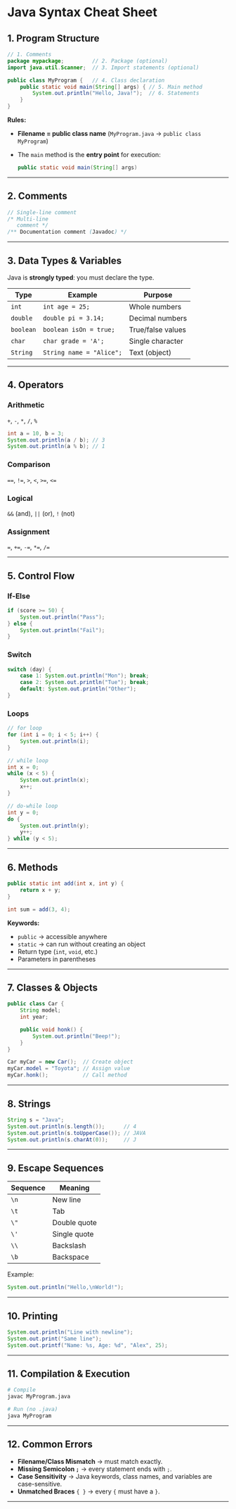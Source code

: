 # Java Syntax Cheat Sheet

## 1. Program Structure

```java
// 1. Comments
package mypackage;         // 2. Package (optional)
import java.util.Scanner;  // 3. Import statements (optional)

public class MyProgram {   // 4. Class declaration
    public static void main(String[] args) { // 5. Main method
        System.out.println("Hello, Java!");  // 6. Statements
    }
}
```

**Rules:**

* **Filename = public class name** (`MyProgram.java` → `public class MyProgram`)
* The `main` method is the **entry point** for execution:

  ```java
  public static void main(String[] args)
  ```

---

## 2. Comments

```java
// Single-line comment
/* Multi-line
   comment */
/** Documentation comment (Javadoc) */
```

---

## 3. Data Types & Variables

Java is **strongly typed**: you must declare the type.

| Type      | Example                  | Purpose           |
| --------- | ------------------------ | ----------------- |
| `int`     | `int age = 25;`          | Whole numbers     |
| `double`  | `double pi = 3.14;`      | Decimal numbers   |
| `boolean` | `boolean isOn = true;`   | True/false values |
| `char`    | `char grade = 'A';`      | Single character  |
| `String`  | `String name = "Alice";` | Text (object)     |

---

## 4. Operators

### Arithmetic

`+`, `-`, `*`, `/`, `%`

```java
int a = 10, b = 3;
System.out.println(a / b); // 3
System.out.println(a % b); // 1
```

### Comparison

`==`, `!=`, `>`, `<`, `>=`, `<=`

### Logical

`&&` (and), `||` (or), `!` (not)

### Assignment

`=`, `+=`, `-=`, `*=`, `/=`

---

## 5. Control Flow

### If-Else

```java
if (score >= 50) {
    System.out.println("Pass");
} else {
    System.out.println("Fail");
}
```

### Switch

```java
switch (day) {
    case 1: System.out.println("Mon"); break;
    case 2: System.out.println("Tue"); break;
    default: System.out.println("Other");
}
```

### Loops

```java
// for loop
for (int i = 0; i < 5; i++) {
    System.out.println(i);
}

// while loop
int x = 0;
while (x < 5) {
    System.out.println(x);
    x++;
}

// do-while loop
int y = 0;
do {
    System.out.println(y);
    y++;
} while (y < 5);
```

---

## 6. Methods

```java
public static int add(int x, int y) {
    return x + y;
}

int sum = add(3, 4);
```

**Keywords:**

* `public` → accessible anywhere
* `static` → can run without creating an object
* Return type (`int`, `void`, etc.)
* Parameters in parentheses

---

## 7. Classes & Objects

```java
public class Car {
    String model;
    int year;

    public void honk() {
        System.out.println("Beep!");
    }
}

Car myCar = new Car();  // Create object
myCar.model = "Toyota"; // Assign value
myCar.honk();           // Call method
```

---

## 8. Strings

```java
String s = "Java";
System.out.println(s.length());      // 4
System.out.println(s.toUpperCase()); // JAVA
System.out.println(s.charAt(0));     // J
```

---

## 9. Escape Sequences

| Sequence | Meaning      |
| -------- | ------------ |
| `\n`     | New line     |
| `\t`     | Tab          |
| `\"`     | Double quote |
| `\'`     | Single quote |
| `\\`     | Backslash    |
| `\b`     | Backspace    |

Example:

```java
System.out.println("Hello,\nWorld!");
```

---

## 10. Printing

```java
System.out.println("Line with newline");
System.out.print("Same line");
System.out.printf("Name: %s, Age: %d", "Alex", 25);
```

---

## 11. Compilation & Execution

```bash
# Compile
javac MyProgram.java

# Run (no .java)
java MyProgram
```

---

## 12. Common Errors

* **Filename/Class Mismatch** → must match exactly.
* **Missing Semicolon `;`** → every statement ends with `;`.
* **Case Sensitivity** → Java keywords, class names, and variables are case-sensitive.
* **Unmatched Braces** `{ }` → every `{` must have a `}`.

---